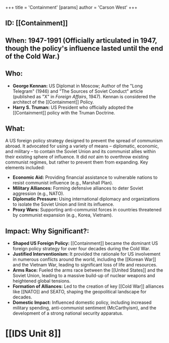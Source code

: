 +++
 title = 'Containment'
[params]
	author = 'Carson West'
+++
## ID: [[Containment]] 
## When: 1947-1991 (Officially articulated in 1947, though the policy's influence lasted until the end of the Cold War.)

## Who:
* **George Kennan:** US Diplomat in Moscow; Author of the "Long Telegram" (1946) and "The Sources of Soviet Conduct" article (published as "X" in *Foreign Affairs*, 1947).  Kennan is considered the architect of the [[Containment]] Policy.
* **Harry S. Truman:** US President who officially adopted the [[Containment]] policy with the Truman Doctrine.

## What:
A US foreign policy strategy designed to prevent the spread of communism abroad. It advocated for using a variety of means – diplomatic, economic, and military – to contain the Soviet Union and its communist allies within their existing sphere of influence. It did *not* aim to overthrow existing communist regimes, but rather to prevent them from expanding. Key elements included:
* **Economic Aid:** Providing financial assistance to vulnerable nations to resist communist influence (e.g., Marshall Plan).
* **Military Alliances:** Forming defensive alliances to deter Soviet aggression (e.g., NATO).
* **Diplomatic Pressure:**  Using international diplomacy and organizations to isolate the Soviet Union and limit its influence.
* **Proxy Wars:** Supporting anti-communist forces in countries threatened by communist expansion (e.g., Korea, Vietnam).

## Impact: Why Significant?:
* **Shaped US Foreign Policy:** [[Containment]] became the dominant US foreign policy strategy for over four decades during the Cold War.
* **Justified Interventionism:**  It provided the rationale for US involvement in numerous conflicts around the world, including the [[Korean War]] and the Vietnam War, leading to significant loss of life and resources.
* **Arms Race:** Fueled the arms race between the [[United States]] and the Soviet Union, leading to a massive build-up of nuclear weapons and heightened global tensions.
* **Formation of Alliances:** Led to the creation of key [[Cold War]] alliances like [[NATO]] and SEATO, shaping the geopolitical landscape for decades.
* **Domestic Impact:**  Influenced domestic policy, including increased military spending, anti-communist sentiment (McCarthyism), and the development of a strong national security apparatus.

# [[IDS Unit 8]]